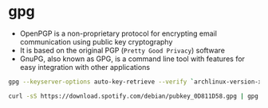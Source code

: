 # gpg

- OpenPGP is a non-proprietary protocol for encrypting email communication using public key cryptography
- It is based on the original PGP (`Pretty Good Privacy`) software
- GnuPG, also known as GPG, is a command line tool with features for easy integration with other applications

```sh
gpg --keyserver-options auto-key-retrieve --verify `archlinux-version-x86_64.iso.sig`

curl -sS https://download.spotify.com/debian/pubkey_0D811D58.gpg | gpg --import -
```
